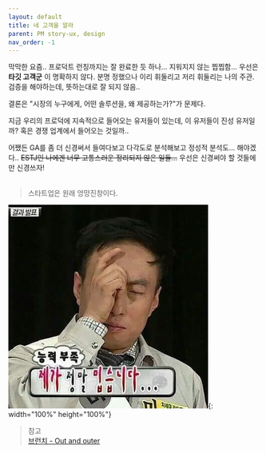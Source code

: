 ```yaml
---
layout: default
title: 네 고객을 알라
parent: PM story-ux, design
nav_order: -1
---
```



막막한 요즘.. 프로덕트 런칭까지는 잘 완료한 듯 하나... 지워지지 않는 찝찝함...
우선은 **타깃 고객군** 이 명확하지 않다. 분명 정했으나 이리 휘둘리고 저리 휘둘리는 나의 주관.
검증을 해야하는데, 뜻하는대로 잘 되지 않음..

결론은 "시장의 누구에게, 어떤 솔루션을, 왜 제공하는가?"가 문제다.

지금 우리의 프로덕에 지속적으로 들어오는 유저들이 있는데, 이 유저들이 진성 유저일까?
혹은 경쟁 업계에서 들어오는 것일까.. 

어쨌든 GA를 좀 더 신경써서 들여다보고 다각도로 분석해보고 정성적 분석도... 해야겠다..
~~ESTJ인 나에겐 너무 고통스러운 정리되지 않은 일들...~~
우선은 신경써야 할 것들에만 신경쓰자! <br><br>

> 스타트업은 원래 엉망진창이다.

![박명수님의 내가 밉다 이미지 짤](../../assets/images/posts/I_hate_myself.jpeg){: width="100%" height="100%"}



> 참고<br>
> [브런치 - Out and outer](https://brunch.co.kr/@outandouter/26)